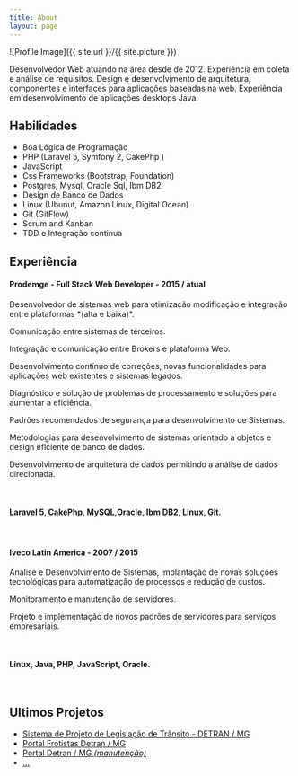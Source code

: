 ```yaml
---
title: About
layout: page
---
```

![Profile Image]({{ site.url }}/{{ site.picture }})

<p>Desenvolvedor Web atuando na área desde de 2012. 
Experiência em coleta e análise de requisitos. 
Design e desenvolvimento de arquitetura, componentes e interfaces para aplicações baseadas na web. 
Experiência em desenvolvimento de aplicações desktops Java.</p>

<h2>Habilidades</h2>

<ul class="skill-list">
    <li>Boa Lógica de Programação</li>
	<li>PHP (Laravel 5, Symfony 2, CakePhp )</li>
	<li>JavaScript</li>
	<li>Css Frameworks (Bootstrap, Foundation)</li>
	<li>Postgres, Mysql, Oracle Sql, Ibm DB2</li>
	<li>Design de Banco de Dados</li>
	<li>Linux (Ubunut, Amazon Linux, Digital Ocean)</li>
	<li>Git (GitFlow)</li>
	<li>Scrum and Kanban</li>
	<li>TDD e Integração continua</li>
</ul>

<h2>Experiência</h2>

<h4>Prodemge - Full Stack Web Developer - 2015 / atual</h4>

<p>Desenvolvedor de sistemas web para otimização modificação e integração entre plataformas *(alta e baixa)*.</p>
<p>Comunicação entre sistemas de terceiros.</p>
<p>Integração e comunicação entre Brokers e plataforma Web.</p>
<p>Desenvolvimento contínuo de correções, novas funcionalidades para aplicações web existentes e sistemas legados.</p>
<p>Diagnóstico e solução de problemas de processamento e soluções para aumentar a eficiência.</p>
<p>Padrões recomendados de segurança para desenvolvimento de Sistemas.</p>
<p>Metodologias para desenvolvimento de sistemas orientado a objetos e design eficiente de banco de dados.</p>
<p>Desenvolvimento de arquitetura de dados permitindo a análise de dados direcionada.</p>
</br>

<h4>Laravel 5, CakePhp, MySQL,Oracle, Ibm DB2, Linux, Git.</h4>
</br>

<h4>Iveco Latin America - 2007 / 2015</h4>

<p>Análise e Desenvolvimento de Sistemas, implantação de novas soluções tecnológicas para automatização de processos e redução de custos.</p>
<p>Monitoramento e manutenção de servidores.</p>
<p>Projeto e implementação de novos padrões de servidores para serviços empresariais.</p>
</br>

<h4>Linux, Java, PHP, JavaScript, Oracle.</h4>
</br>

<h2>Ultimos Projetos</h2>

<ul class="skill-list">
    <li>
	    <a href="http://g1.globo.com/minas-gerais/videos/t/mgtv-1-edicao/v/novo-sistema-para-prova-de-legislacao-do-detran-mg-comeca-a-funcionar-nesta-segunda/5316112/">Sistema de Projeto de Legislação de Trânsito - DETRAN / MG</a>
	</li>
	<li>
        <a href="">Portal Frotistas Detran / MG</a>
    </li>
	<li>
	    <a href="https://www.detran.mg.gov.br/">Portal Detran / MG <i>(manutenção)</i></a>
	</li>
	<li>
	    <a href="">...</a>
	</li>
</ul>
